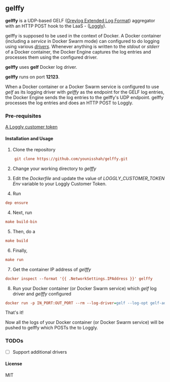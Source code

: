 ## gelffy

**gelffy** is a UDP-based GELF ([Greylog Extended Log Format](http://docs.graylog.org/en/2.2/pages/gelf.html)) aggregator with an HTTP POST hook to the LaaS - ([Loggly](https://www.loggly.com)).

gelffy is supposed to be used in the context of Docker. A Docker container (including a *service* in Docker Swarm mode) can configured to do logging using various *[drivers](https://docs.docker.com/config/containers/logging/configure/#supported-logging-drivers)*. Whenever anything
is written to the *stdout* or *stderr* of a Docker container, the Docker Engine captures the log entries and processes them using the configured driver.

 **gelffy** uses **gelf** Docker log driver.

 **gelffy** runs on port **12123**.

When a Docker container or a Docker Swarm service is configured to use *gelf* as its logging driver with *gelffy* as the endpoint for the GELF log entries,
the Docker Engine sends the log entries to the gelffy's UDP endpoint. gelffy processes the log entries and does an HTTP POST to Loggly.

### Pre-requisites

[A Loggly customer token](https://www.loggly.com/docs/logging-setup/)


#### Installation and Usage

1) Clone the repository
```ini
    git clone https://github.com/younisshah/gelffy.git
```

2) Change your working directory to *gelffy*

3) Edit the *Dockerfile* and update the value of *LOGGLY_CUSTOMER_TOKEN Env* variable to your Loggly Customer Token.

3) Run
```ini
dep ensure
```

4) Next, run
```ini
make build-bin
```

5) Then, do a
```ini
make build
```

6) Finally,
```ini
make run
```

7) Get the container IP address of *gelffy*
```ini
docker inspect --format '{{ .NetworkSettings.IPAddress }}' gelffy
```

8) Run your Docker container (or Docker Swarm service) which *gelf* log driver and *gelffy* configured
```ini
docker run -p IN_PORT:OUT_PORT --rm --log-driver=gelf --log-opt gelf-address=udp://GELFFY_CONTAINER_IP_ADDRESS:12123 --log-opt gelf-compression-type=none IMAGE_NAME:TAG
```

That's it!

Now all the logs of your Docker container (or Docker Swarm service) will be pushed to gelffy which POSTs the to Loggly.

### TODOs
- [ ] Support additional drivers


#### License

MIT